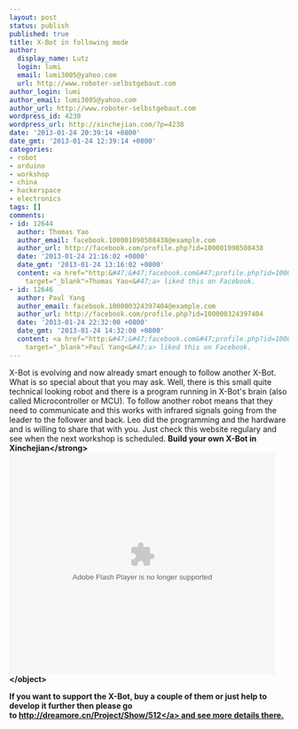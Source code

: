```yaml
---
layout: post
status: publish
published: true
title: X-Bot in following mode
author:
  display_name: Lutz
  login: lumi
  email: lumi3005@yahoo.com
  url: http://www.roboter-selbstgebaut.com
author_login: lumi
author_email: lumi3005@yahoo.com
author_url: http://www.roboter-selbstgebaut.com
wordpress_id: 4238
wordpress_url: http://xinchejian.com/?p=4238
date: '2013-01-24 20:39:14 +0800'
date_gmt: '2013-01-24 12:39:14 +0800'
categories:
- robot
- arduino
- workshop
- china
- hackerspace
- electronics
tags: []
comments:
- id: 12644
  author: Thomas Yao
  author_email: facebook.100001098508438@example.com
  author_url: http://facebook.com/profile.php?id=100001098508438
  date: '2013-01-24 21:16:02 +0800'
  date_gmt: '2013-01-24 13:16:02 +0800'
  content: <a href="http:&#47;&#47;facebook.com&#47;profile.php?id=100001098508438"
    target="_blank">Thomas Yao<&#47;a> liked this on Facebook.
- id: 12646
  author: Paul Yang
  author_email: facebook.100000324397404@example.com
  author_url: http://facebook.com/profile.php?id=100000324397404
  date: '2013-01-24 22:32:00 +0800'
  date_gmt: '2013-01-24 14:32:00 +0800'
  content: <a href="http:&#47;&#47;facebook.com&#47;profile.php?id=100000324397404"
    target="_blank">Paul Yang<&#47;a> liked this on Facebook.
---
```

<p>X-Bot is evolving and now already smart enough to follow another X-Bot. What is so special about that you may ask. Well, there is this small quite technical looking robot and there is a program running in X-Bot's brain (also called Microcontroller or MCU). To follow another robot means that they need to communicate and this works with infrared signals going from the leader to the follower and back. Leo did the programming and the hardware and is willing to share that with you. Just check this website regulary and see when the next workshop is scheduled. <strong>Build your own X-Bot in Xinchejian<&#47;strong> <object width="480" height="400" classid="clsid:d27cdb6e-ae6d-11cf-96b8-444553540000" codebase="http:&#47;&#47;download.macromedia.com&#47;pub&#47;shockwave&#47;cabs&#47;flash&#47;swflash.cab#version=6,0,40,0" align="middle"><param name="src" value="http:&#47;&#47;player.youku.com&#47;player.php&#47;sid&#47;XNTA2Mjc3Mjk2&#47;v.swf" &#47;><param name="allowfullscreen" value="true" &#47;><param name="quality" value="high" &#47;><param name="allowscriptaccess" value="always" &#47;><embed width="480" height="400" type="application&#47;x-shockwave-flash" src="http:&#47;&#47;player.youku.com&#47;player.php&#47;sid&#47;XNTA2Mjc3Mjk2&#47;v.swf" allowfullscreen="true" quality="high" allowscriptaccess="always" align="middle" &#47;><&#47;object></p>
<p>If you want to support the X-Bot, buy a couple of them or just help to develop it further then please go to&nbsp;<a href="http:&#47;&#47;dreamore.cn&#47;Project&#47;Show&#47;512" target="_blank">http:&#47;&#47;dreamore.cn&#47;Project&#47;Show&#47;512<&#47;a>&nbsp;and see more details there.</p>
